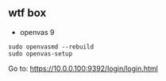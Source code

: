 ## wtf box
- openvas 9

```shell
sudo openvasmd --rebuild
sudo openvas-setup
```

Go to: https://10.0.0.100:9392/login/login.html